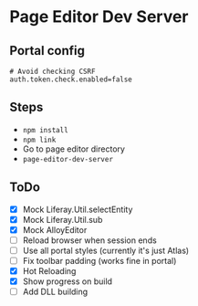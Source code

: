 # Page Editor Dev Server

## Portal config

```
# Avoid checking CSRF
auth.token.check.enabled=false
```

## Steps

- `npm install`
- `npm link`
- Go to page editor directory
- `page-editor-dev-server`

## ToDo

- [x] Mock Liferay.Util.selectEntity
- [x] Mock Liferay.Util.sub
- [x] Mock AlloyEditor
- [ ] Reload browser when session ends
- [ ] Use all portal styles (currently it's just Atlas)
- [ ] Fix toolbar padding (works fine in portal)
- [x] Hot Reloading
- [x] Show progress on build
- [ ] Add DLL building
